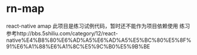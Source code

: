 # rn-map
react-native amap
此项目是练习试例代码，暂时还不能作为项目依赖使用
练习参考http://bbs.5shiliu.com/category/12/react-native%E4%B8%80%E6%AD%A5%E6%AD%A5%E5%BC%80%E5%8F%91%E6%A1%88%E6%A1%8C%E5%9C%B0%E5%9B%BE
